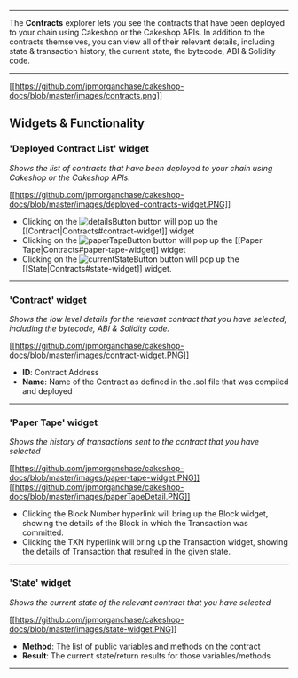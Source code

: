 ***
The **Contracts** explorer lets you see the contracts that have been deployed to your chain using Cakeshop or the Cakeshop APIs. In addition to the contracts themselves, you can view all of their relevant details, including state & transaction history, the current state, the bytecode, ABI & Solidity code.
***

[[https://github.com/jpmorganchase/cakeshop-docs/blob/master/images/contracts.png]]

## Widgets & Functionality
### 'Deployed Contract List' widget
<em>Shows the list of contracts that have been deployed to your chain using Cakeshop or the Cakeshop APIs.</em>

[[https://github.com/jpmorganchase/cakeshop-docs/blob/master/images/deployed-contracts-widget.PNG]]

* Clicking on the ![detailsButton](https://github.com/jpmorganchase/cakeshop-docs/blob/master/images/details-btn.PNG) button will pop up the [[Contract|Contracts#contract-widget]] widget
* Clicking on the ![paperTapeButton](https://github.com/jpmorganchase/cakeshop-docs/blob/master/images/paperTape-btn.PNG) button will pop up the [[Paper Tape|Contracts#paper-tape-widget]] widget
* Clicking on the ![currentStateButton](https://github.com/jpmorganchase/cakeshop-docs/blob/master/images/currentState-btn.PNG) button will pop up the [[State|Contracts#state-widget]] widget.

***


### 'Contract' widget
<em>Shows the low level details for the relevant contract that you have selected, including the bytecode, ABI & Solidity code.</em>

[[https://github.com/jpmorganchase/cakeshop-docs/blob/master/images/contract-widget.PNG]]

* **ID**: Contract Address 
* **Name**: Name of the Contract as defined in the .sol file that was compiled and deployed 

***

### 'Paper Tape' widget 
<em>Shows the history of transactions sent to the contract that you have selected</em>

[[https://github.com/jpmorganchase/cakeshop-docs/blob/master/images/paper-tape-widget.PNG]]
[[https://github.com/jpmorganchase/cakeshop-docs/blob/master/images/paperTapeDetail.PNG]]

* Clicking the Block Number hyperlink will bring up the Block widget, showing the details of the Block in which the Transaction was committed. 
* Clicking the TXN hyperlink will bring up the Transaction widget, showing the details of Transaction that resulted in the given state. 

***

### 'State' widget
<em>Shows the current state of the relevant contract that you have selected</em>

[[https://github.com/jpmorganchase/cakeshop-docs/blob/master/images/state-widget.PNG]]

* **Method**: The list of public variables and methods on the contract
* **Result**: The current state/return results for those variables/methods

***
